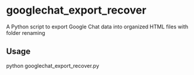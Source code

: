 # googlechat_export_recover
A Python script to export Google Chat data into organized HTML files with folder renaming

## Usage
python googlechat_export_recover.py
